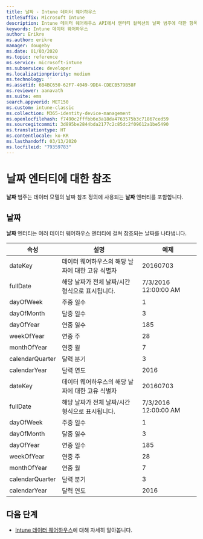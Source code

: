 ```yaml
---
title: 날짜 - Intune 데이터 웨어하우스
titleSuffix: Microsoft Intune
description: Intune 데이터 웨어하우스 API에서 엔터티 컬렉션의 날짜 범주에 대한 항목을 참조하세요.
keywords: Intune 데이터 웨어하우스
author: Erikre
ms.author: erikre
manager: dougeby
ms.date: 01/03/2020
ms.topic: reference
ms.service: microsoft-intune
ms.subservice: developer
ms.localizationpriority: medium
ms.technology: ''
ms.assetid: 6B4BC650-62F7-4049-9DE4-CDECB579B58F
ms.reviewer: aanavath
ms.suite: ems
search.appverid: MET150
ms.custom: intune-classic
ms.collection: M365-identity-device-management
ms.openlocfilehash: f7490c2fffbb6e3a18da4763575b3c71867ced59
ms.sourcegitcommit: 3d895be2844bda2177c2c85dc2f09612a1be5490
ms.translationtype: HT
ms.contentlocale: ko-KR
ms.lasthandoff: 03/13/2020
ms.locfileid: "79359783"
---
```

# <a name="reference-for-dates-entity"></a>날짜 엔터티에 대한 참조

**날짜** 범주는 데이터 모델의 날짜 참조 정의에 사용되는 **날짜** 엔터티를 포함합니다.

## <a name="dates"></a>날짜

**날짜** 엔터티는 여러 데이터 웨어하우스 엔터티에 걸쳐 참조되는 날짜를 나타냅니다.


|    속성     |                      설명                       |       예제        |
|-----------------|--------------------------------------------------------|----------------------|
|     dateKey     | 데이터 웨어하우스의 해당 날짜에 대한 고유 식별자 |       20160703       |
|    fullDate     |    해당 날짜가 전체 날짜/시간 형식으로 표시됩니다.     | 7/3/2016 12:00:00 AM |
|    dayOfWeek    |                      주중 일수                       |          1           |
|   dayOfMonth    |                      달중 일수                      |          3           |
|    dayOfYear    |                      연중 일수                       |         185          |
|   weekOfYear    |                      연중 주                      |          28          |
|   monthOfYear   |                   연중 월                    |          7           |
| calendarQuarter |                    달력 분기                    |          3           |
|  calendarYear   |                     달력 연도                      |         2016         |
|     dateKey     | 데이터 웨어하우스의 해당 날짜에 대한 고유 식별자 |       20160703       |
|    fullDate     |    해당 날짜가 전체 날짜/시간 형식으로 표시됩니다.     | 7/3/2016 12:00:00 AM |
|    dayOfWeek    |                      주중 일수                       |          1           |
|   dayOfMonth    |                      달중 일수                      |          3           |
|    dayOfYear    |                      연중 일수                       |         185          |
|   weekOfYear    |                      연중 주                      |          28          |
|   monthOfYear   |                   연중 월                    |          7           |
| calendarQuarter |                    달력 분기                    |          3           |
|  calendarYear   |                     달력 연도                      |         2016         |

## <a name="next-steps"></a>다음 단계

- [Intune 데이터 웨어하우스](reports-nav-create-intune-reports.md)에 대해 자세히 알아봅니다.

